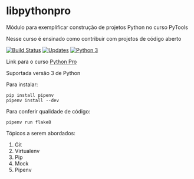 # libpythonpro

Módulo para exemplificar construção de projetos Python no curso PyTools

Nesse curso é ensinado como contribuir com projetos de código aberto

[![Build Status](https://travis-ci.com/Ernanidacosta/libpythonpro.svg?branch=master)](https://travis-ci.com/Ernanidacosta/libpythonpro)
[![Updates](https://pyup.io/repos/github/Ernanidacosta/libpythonpro/shield.svg)](https://pyup.io/repos/github/Ernanidacosta/libpythonpro/)
[![Python 3](https://pyup.io/repos/github/Ernanidacosta/libpythonpro/python-3-shield.svg)](https://pyup.io/repos/github/Ernanidacosta/libpythonpro/)

Link para o curso [Python Pro](https://python.pro.br)

Suportada versão 3 de Python

Para instalar:

```console
pip install pipenv
pipenv install --dev
```

Para conferir qualidade de código:

```console
pipenv run flake8
```

Tópicos a serem abordados:
 1. Git
 2. Virtualenv
 3. Pip
 4. Mock
 5. Pipenv
 